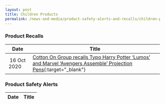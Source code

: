 ```yaml
---
layout: post
title: Children Products
permalink: /news-and-media/product-safety-alerts-and-recalls/children-products
---
```

### Product Recalls 

|Date|Title|
|:---:|---|
|16 Oct 2020 &nbsp; &nbsp; |[Cotton On Group recalls Typo Harry Potter ‘Lumos’ and Marvel ‘Avengers Assemble’ Projection Pens](/news-and-media/product-safety-alerts-and-recalls/children-products/children-products-recall-2020-10-16-cotton-on-group-recalls-typo-harry-potter-projection-pens.pdf){:target="_blank"}


### Product Safety Alerts

|Date|Title|
|:---:|---|
